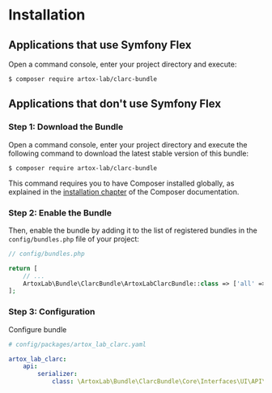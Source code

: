 Installation
============

Applications that use Symfony Flex
----------------------------------

Open a command console, enter your project directory and execute:

```console
$ composer require artox-lab/clarc-bundle
```

Applications that don't use Symfony Flex
----------------------------------------

### Step 1: Download the Bundle

Open a command console, enter your project directory and execute the
following command to download the latest stable version of this bundle:

```console
$ composer require artox-lab/clarc-bundle
```

This command requires you to have Composer installed globally, as explained
in the [installation chapter](https://getcomposer.org/doc/00-intro.md)
of the Composer documentation.

### Step 2: Enable the Bundle

Then, enable the bundle by adding it to the list of registered bundles
in the `config/bundles.php` file of your project:

```php
// config/bundles.php

return [
    // ...
    ArtoxLab\Bundle\ClarcBundle\ArtoxLabClarcBundle::class => ['all' => true],
];
```

### Step 3: Configuration

Configure bundle

```yaml
# config/packages/artox_lab_clarc.yaml

artox_lab_clarc:
    api:
        serializer:
            class: \ArtoxLab\Bundle\ClarcBundle\Core\Interfaces\UI\API\Transformers\Serializers\NullObjectArraySerializer


